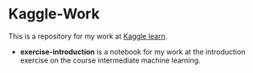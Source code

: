 # Kaggle-Work
This is a repository for my work at [Kaggle learn](https://www.kaggle.com/learn).  

* **exercise-introduction** is a notebook for my work at the introduction exercise on the course intermediate machine learning.
